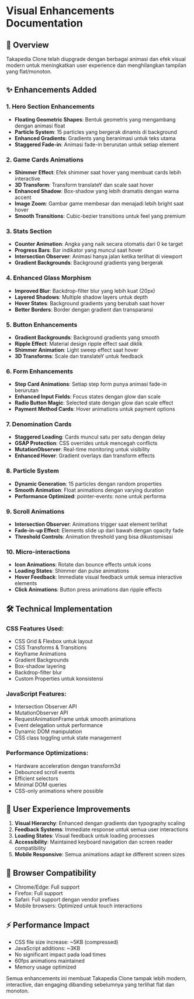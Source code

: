 # Visual Enhancements Documentation

## 🎨 Overview
Takapedia Clone telah diupgrade dengan berbagai animasi dan efek visual modern untuk meningkatkan user experience dan menghilangkan tampilan yang flat/monoton.

## ✨ Enhancements Added

### 1. **Hero Section Enhancements**
- **Floating Geometric Shapes**: Bentuk geometris yang mengambang dengan animasi float
- **Particle System**: 15 particles yang bergerak dinamis di background
- **Enhanced Gradients**: Gradients yang beranimasi untuk teks utama
- **Staggered Fade-in**: Animasi fade-in berurutan untuk setiap element

### 2. **Game Cards Animations**
- **Shimmer Effect**: Efek shimmer saat hover yang membuat cards lebih interactive
- **3D Transform**: Transform translateY dan scale saat hover
- **Enhanced Shadow**: Box-shadow yang lebih dramatis dengan warna accent
- **Image Zoom**: Gambar game membesar dan menajadi lebih bright saat hover
- **Smooth Transitions**: Cubic-bezier transitions untuk feel yang premium

### 3. **Stats Section**
- **Counter Animation**: Angka yang naik secara otomatis dari 0 ke target
- **Progress Bars**: Bar indikator yang muncul saat hover
- **Intersection Observer**: Animasi hanya jalan ketika terlihat di viewport
- **Gradient Backgrounds**: Background gradients yang bergerak

### 4. **Enhanced Glass Morphism**
- **Improved Blur**: Backdrop-filter blur yang lebih kuat (20px)
- **Layered Shadows**: Multiple shadow layers untuk depth
- **Hover States**: Background gradients yang berubah saat hover
- **Better Borders**: Border dengan gradient dan transparansi

### 5. **Button Enhancements**
- **Gradient Backgrounds**: Background gradients yang smooth
- **Ripple Effect**: Material design ripple effect saat diklik
- **Shimmer Animation**: Light sweep effect saat hover
- **3D Transforms**: Scale dan translateY untuk feedback

### 6. **Form Enhancements**
- **Step Card Animations**: Setiap step form punya animasi fade-in berurutan
- **Enhanced Input Fields**: Focus states dengan glow dan scale
- **Radio Button Magic**: Selected state dengan glow dan scale effect
- **Payment Method Cards**: Hover animations untuk payment options

### 7. **Denomination Cards**
- **Staggered Loading**: Cards muncul satu per satu dengan delay
- **GSAP Protection**: CSS overrides untuk mencegah conflicts
- **MutationObserver**: Real-time monitoring untuk visibility
- **Enhanced Hover**: Gradient overlays dan transform effects

### 8. **Particle System**
- **Dynamic Generation**: 15 particles dengan random properties
- **Smooth Animation**: Float animations dengan varying duration
- **Performance Optimized**: pointer-events: none untuk performa

### 9. **Scroll Animations**
- **Intersection Observer**: Animations trigger saat element terlihat
- **Fade-in-up Effect**: Elements slide up dari bawah dengan opacity fade
- **Threshold Controls**: Animation threshold yang bisa dikustomisasi

### 10. **Micro-interactions**
- **Icon Animations**: Rotate dan bounce effects untuk icons
- **Loading States**: Shimmer dan pulse animations
- **Hover Feedback**: Immediate visual feedback untuk semua interactive elements
- **Click Animations**: Button press animations dan ripple effects

## 🛠 Technical Implementation

### CSS Features Used:
- CSS Grid & Flexbox untuk layout
- CSS Transforms & Transitions
- Keyframe Animations
- Gradient Backgrounds
- Box-shadow layering
- Backdrop-filter blur
- Custom Properties untuk konsistensi

### JavaScript Features:
- Intersection Observer API
- MutationObserver API
- RequestAnimationFrame untuk smooth animations
- Event delegation untuk performance
- Dynamic DOM manipulation
- CSS class toggling untuk state management

### Performance Optimizations:
- Hardware acceleration dengan transform3d
- Debounced scroll events
- Efficient selectors
- Minimal DOM queries
- CSS-only animations where possible

## 🎯 User Experience Improvements

1. **Visual Hierarchy**: Enhanced dengan gradients dan typography scaling
2. **Feedback Systems**: Immediate response untuk semua user interactions  
3. **Loading States**: Visual feedback untuk loading processes
4. **Accessibility**: Maintained keyboard navigation dan screen reader compatibility
5. **Mobile Responsive**: Semua animations adapt ke different screen sizes

## 📱 Browser Compatibility
- Chrome/Edge: Full support
- Firefox: Full support  
- Safari: Full support dengan vendor prefixes
- Mobile browsers: Optimized untuk touch interactions

## ⚡ Performance Impact
- CSS file size increase: ~5KB (compressed)
- JavaScript additions: ~3KB
- No significant impact pada load times
- 60fps animations maintained
- Memory usage optimized

Semua enhancements ini membuat Takapedia Clone tampak lebih modern, interactive, dan engaging dibanding sebelumnya yang terlihat flat dan monoton.